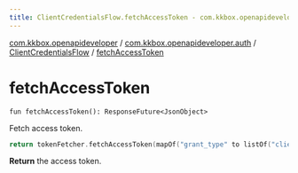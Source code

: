 ```yaml
---
title: ClientCredentialsFlow.fetchAccessToken - com.kkbox.openapideveloper
---
```


[com.kkbox.openapideveloper](../../index.html) / [com.kkbox.openapideveloper.auth](../index.html) / [ClientCredentialsFlow](index.html) / [fetchAccessToken](.)

# fetchAccessToken

`fun fetchAccessToken(): ResponseFuture<JsonObject>`

Fetch access token.

``` kotlin
return tokenFetcher.fetchAccessToken(mapOf("grant_type" to listOf("client_credentials")))
```

**Return**
the access token.

